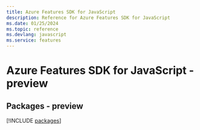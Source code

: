 ```yaml
---
title: Azure Features SDK for JavaScript
description: Reference for Azure Features SDK for JavaScript
ms.date: 01/25/2024
ms.topic: reference
ms.devlang: javascript
ms.service: features
---
```

# Azure Features SDK for JavaScript - preview
## Packages - preview
[!INCLUDE [packages](features-index.md)]